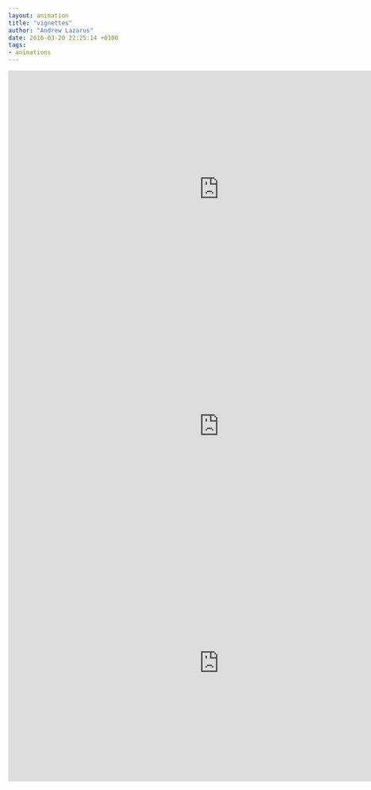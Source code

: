 ```yaml
---
layout: animation
title: "vignettes"
author: "Andrew Lazarus"
date: 2016-03-20 22:25:14 +0100
tags:
- animations
---
```


<iframe src="http://player.vimeo.com/video/16526740" width="850" height="478" frameborder="0"></iframe>

<iframe src="http://player.vimeo.com/video/16526961" width="850" height="478" frameborder="0"></iframe>

<iframe src="http://player.vimeo.com/video/18921630" width="850" height="478" frameborder="0"></iframe>